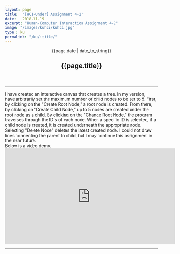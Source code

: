 ```yaml
---
layout: page
title:  "[HCI-Under] Assignment 4-2"
date:   2018-11-19
excerpt: "Human-Computer Interaction Assignment 4-2"
image: "/images/kuhci/kuhci.jpg"
type : ku
permalink: "/ku/:title/"
---
```

<!-- <div align="center">
<span class="date">{{page.date | date_to_string}}</span>
<h2>{{page.title}}</h2>
</div> -->

<header class="major">
    <span class="date">{{page.date | date_to_string}}</span>
    <h2>{{page.title}}</h2>
</header>    
<hr>
<body>
I have created an interactive canvas that creates a tree. In my version, I have arbitrarily set the maximum number of child nodes to be set to 5. First, by clicking on the "Create Root Node," a root node is created. From there, by clicking on "Create Child Node," up to 5 nodes are created under the root node as a child. By clicking on the "Change Root Node," the program traverses through the ID's of each node. When a specific ID is selected, if a child node is created, it is created underneath the appropriate node. Selecting "Delete Node" deletes the latest created node. I could not draw lines connecting the parent to child, but I may continue this assignment in the near future.<br />
Below is a video demo. <br />
<iframe width="560" height="315" src="https://www.youtube.com/embed/sLDBaYZ0FjU" frameborder="0" allow="autoplay; encrypted-media" allowfullscreen></iframe><br />
<hr>
<canvas id="treeCanvas" width="800" height="800"></canvas>
</body>